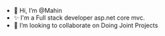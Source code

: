 - 👋 Hi, I’m @Mahin
- ✨ I'm a Full stack developer asp.net core mvc.
- 💞️ I’m looking to collaborate on Doing Joint Projects
